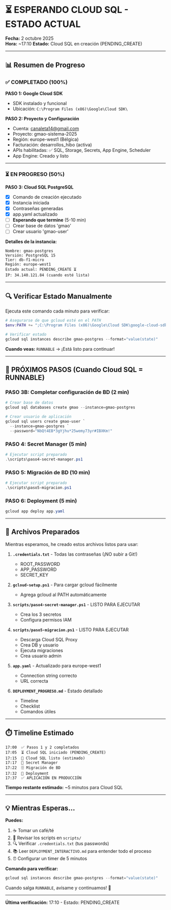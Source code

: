 # ⏳ ESPERANDO CLOUD SQL - ESTADO ACTUAL

**Fecha:** 2 octubre 2025  
**Hora:** ~17:10
**Estado:** Cloud SQL en creación (PENDING_CREATE)

---

## 📊 Resumen de Progreso

### ✅ COMPLETADO (100%)

**PASO 1: Google Cloud SDK**
- SDK instalado y funcional
- Ubicación: `C:\Program Files (x86)\Google\Cloud SDK\`

**PASO 2: Proyecto y Configuración**
- Cuenta: canaleta14@gmail.com
- Proyecto: gmao-sistema-2025
- Región: europe-west1 (Bélgica)
- Facturación: desarrollos_hibo (activa)
- APIs habilitadas: ✅ SQL, Storage, Secrets, App Engine, Scheduler
- App Engine: Creado y listo

---

### ⏳ EN PROGRESO (50%)

**PASO 3: Cloud SQL PostgreSQL**
- [x] Comando de creación ejecutado
- [x] Instancia iniciada
- [x] Contraseñas generadas
- [x] app.yaml actualizado
- [ ] **Esperando que termine** (5-10 min)
- [ ] Crear base de datos 'gmao'
- [ ] Crear usuario 'gmao-user'

**Detalles de la instancia:**
```
Nombre: gmao-postgres
Versión: PostgreSQL 15
Tier: db-f1-micro
Región: europe-west1
Estado actual: PENDING_CREATE ⏳
IP: 34.140.121.84 (cuando esté lista)
```

---

## 🔍 Verificar Estado Manualmente

Ejecuta este comando cada minuto para verificar:

```powershell
# Asegurarse de que gcloud esté en el PATH
$env:PATH += ";C:\Program Files (x86)\Google\Cloud SDK\google-cloud-sdk\bin"

# Verificar estado
gcloud sql instances describe gmao-postgres --format="value(state)"
```

**Cuando veas:** `RUNNABLE` → ¡Está listo para continuar!

---

## 🎯 PRÓXIMOS PASOS (Cuando Cloud SQL = RUNNABLE)

### PASO 3B: Completar configuración de BD (2 min)
```powershell
# Crear base de datos
gcloud sql databases create gmao --instance=gmao-postgres

# Crear usuario de aplicación
gcloud sql users create gmao-user `
  --instance=gmao-postgres `
  --password="NbQt4EB*3gYjhu*25wemy73yr#IBXKm!"
```

### PASO 4: Secret Manager (5 min)
```powershell
# Ejecutar script preparado
.\scripts\paso4-secret-manager.ps1
```

### PASO 5: Migración de BD (10 min)
```powershell
# Ejecutar script preparado
.\scripts\paso5-migracion.ps1
```

### PASO 6: Deployment (5 min)
```powershell
gcloud app deploy app.yaml
```

---

## 📁 Archivos Preparados

Mientras esperamos, he creado estos archivos listos para usar:

1. **`.credentials.txt`** - Todas las contraseñas (¡NO subir a Git!)
   - ROOT_PASSWORD
   - APP_PASSWORD
   - SECRET_KEY

2. **`gcloud-setup.ps1`** - Para cargar gcloud fácilmente
   - Agrega gcloud al PATH automáticamente

3. **`scripts/paso4-secret-manager.ps1`** - LISTO PARA EJECUTAR
   - Crea los 3 secretos
   - Configura permisos IAM

4. **`scripts/paso5-migracion.ps1`** - LISTO PARA EJECUTAR
   - Descarga Cloud SQL Proxy
   - Crea DB y usuario
   - Ejecuta migraciones
   - Crea usuario admin

5. **`app.yaml`** - Actualizado para europe-west1
   - Connection string correcto
   - URL correcta

6. **`DEPLOYMENT_PROGRESO.md`** - Estado detallado
   - Timeline
   - Checklist
   - Comandos útiles

---

## ⏱️ Timeline Estimado

```
17:00  ✅ Pasos 1 y 2 completados
17:05  ⏳ Cloud SQL iniciado (PENDING_CREATE)
17:15  🎯 Cloud SQL listo (estimado)
17:17  🔐 Secret Manager
17:22  🗄️ Migración de BD
17:32  🚀 Deployment
17:37  ✅ APLICACIÓN EN PRODUCCIÓN
```

**Tiempo restante estimado:** ~5 minutos para Cloud SQL

---

## 💡 Mientras Esperas...

**Puedes:**
1. ☕ Tomar un café/té
2. 📖 Revisar los scripts en `scripts/`
3. 🔍 Verificar `.credentials.txt` (tus passwords)
4. 📚 Leer `DEPLOYMENT_INTERACTIVO.md` para entender todo el proceso
5. ⏰ Configurar un timer de 5 minutos

**Comando para verificar:**
```powershell
gcloud sql instances describe gmao-postgres --format="value(state)"
```

Cuando salga `RUNNABLE`, avísame y continuamos! 🚀

---

**Última verificación:** 17:10 - Estado: PENDING_CREATE
